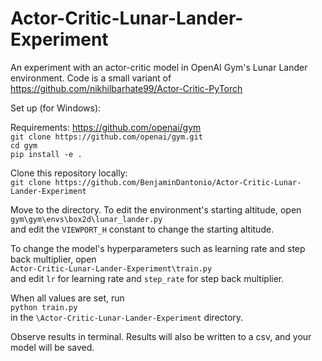 # Actor-Critic-Lunar-Lander-Experiment
An experiment with an actor-critic model in OpenAI Gym's Lunar Lander environment. Code is a small variant of https://github.com/nikhilbarhate99/Actor-Critic-PyTorch

Set up (for Windows):

Requirements:
https://github.com/openai/gym  
  `git clone https://github.com/openai/gym.git`  
  `cd gym`    
  `pip install -e .`  
  
Clone this repository locally:  
`git clone https://github.com/BenjaminDantonio/Actor-Critic-Lunar-Lander-Experiment`

Move to the directory. To edit the environment's starting altitude, open   
`gym\gym\envs\box2d\lunar_lander.py`   
and edit the `VIEWPORT_H` constant to change the starting altitude.   

To change the model's hyperparameters such as learning rate and step back multiplier, open    
`Actor-Critic-Lunar-Lander-Experiment\train.py`     
and edit `lr` for learning rate and `step_rate` for step back multiplier.

When all values are set, run   
`python train.py`   
in the `\Actor-Critic-Lunar-Lander-Experiment` directory.

Observe results in terminal. Results will also be written to a csv, and your model will be saved.
